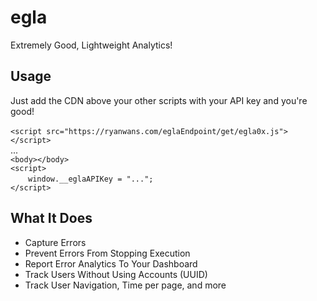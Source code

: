 # egla
Extremely Good, Lightweight Analytics!

## Usage
Just add the CDN above your other scripts with your API key and you're good!<br><br>
`<script src="https://ryanwans.com/eglaEndpoint/get/egla0x.js"></script>`<br>
...<br>
`<body></body>`<br>
`<script>`<br>
&emsp;&emsp;`window.__eglaAPIKey = "...";`<br>
`</script>`

## What It Does
- Capture Errors
- Prevent Errors From Stopping Execution
- Report Error Analytics To Your Dashboard
- Track Users Without Using Accounts (UUID)
- Track User Navigation, Time per page, and more
